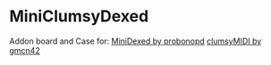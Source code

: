 <h1>MiniClumsyDexed</h1>
Addon board and Case for:
<a href="https://github.com/probonopd/MiniDexed">MiniDexed by probonopd</a>
<a href="https://github.com/gmcn42/clumsyMIDI">clumsyMIDI by gmcn42</a>
